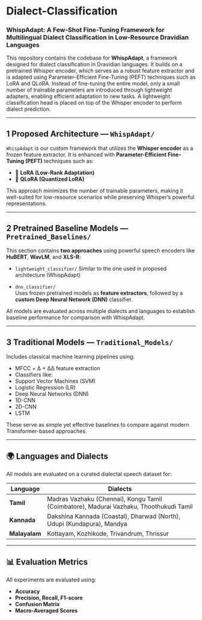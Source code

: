 # Dialect-Classification

###  WhispAdapt: A Few-Shot Fine-Tuning Framework for Multilingual Dialect Classification in Low-Resource Dravidian Languages

This repository contains the codebase for **WhispAdapt**, a framework designed for dialect classification in Dravidian languages. It builds on a pretrained Whisper encoder, which serves as a robust feature extractor and is adapted using Parameter-Efficient Fine-Tuning (PEFT) techniques such as LoRA and QLoRA. Instead of fine-tuning the entire model, only a small number of trainable parameters are introduced through lightweight adapters, enabling efficient adaptation to new tasks. A lightweight classification head is placed on top of the Whisper encoder to perform dialect prediction.

---


## 1 Proposed Architecture — `WhispAdapt/`

`WhispAdapt` is our custom framework that utilizes the **Whisper encoder** as a frozen feature extractor. It is enhanced with **Parameter-Efficient Fine-Tuning (PEFT)** techniques such as:

- 🔹 **LoRA (Low-Rank Adaptation)**
- 🔹 **QLoRA (Quantized LoRA)**

This approach minimizes the number of trainable parameters, making it well-suited for low-resource scenarios while preserving Whisper’s powerful representations.


---

## 2️ Pretrained Baseline Models — `Pretrained_Baselines/`

This section contains **two approaches** using powerful speech encoders like **HuBERT**, **WavLM**, and **XLS-R**:

- `lightweight_classifier/`
   Similar to the one used in proposed architecture (WhispAdapt)
  
- `dnn_classifier/`  
  Uses frozen pretrained models as **feature extractors**, followed by a **custom Deep Neural Network (DNN)** classifier.

 All models are evaluated across multiple dialects and languages to establish baseline performance for comparison with WhispAdapt.


---

## 3️ Traditional Models — `Traditional_Models/`

Includes classical machine learning pipelines using:
-  MFCC + Δ + ΔΔ feature extraction
-  Classifiers like:
  - Support Vector Machines (SVM)
  - Logistic Regression (LR)
  - Deep Neural Networks (DNN)
  - 1D-CNN
  - 2D-CNN
  - LSTM

These serve as simple yet effective baselines to compare against modern Transformer-based approaches.


---

## 🌍 Languages and Dialects

All models are evaluated on a curated dialectal speech dataset for:

| Language   | Dialects                             |
|------------|---------------------------------------|
| **Tamil**     | Madras Vazhaku (Chennai), Kongu Tamil (Coimbatore), Madurai Vazhaku, Thoothukudi Tamil |
| **Kannada**   | Dakshina Kannada (Coastal), Dharwad (North), Udupi (Kundapura), Mandya     |
| **Malayalam** | Kottayam, Kozhikode, Trivandrum, Thrissur  |

---

## 📊 Evaluation Metrics

All experiments are evaluated using:
- **Accuracy**
- **Precision, Recall, F1-score**
- **Confusion Matrix**
- **Macro-Averaged Scores**
